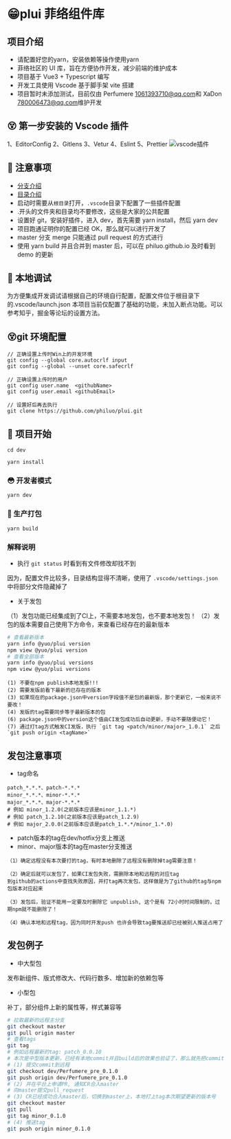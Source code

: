 # 😁plui 菲络组件库

## 项目介绍

- 请配置好您的yarn，安装依赖等操作使用yarn
- 菲络社区的 UI 库，旨在方便协作开发，减少前端的维护成本
- 项目基于 Vue3 + Typescript 编写
- 开发工具使用 Vscode 基于脚手架 vite 搭建
- 项目暂时未添加测试，目前仅由 Perfumere <1061393710@qq.com>和 XaDon <780006473@qq.com>维护开发

## 😵 第一步安装的 Vscode 插件

1、EditorConfig 2、Gitlens 3、Vetur 4、Eslint 5、Prettier
![vscode插件](http://image.plog.top/plugins.png?imageView2/0/format/webp/q/75)

## 👀 注意事项

- [分支介绍](./BRANCH.md)
- [目录介绍](./CATALOG.md)
- 启动时需要从`根目录`打开，`.vscode`目录下配置了一些插件配置
- .开头的文件夹和目录均不要修改，这些是大家的公共配置
- 设置好 git，安装好插件，进入 dev，首先需要 yarn install，然后 yarn dev
- 项目跑通证明你的配置已经 OK，那么就可以进行开发了
- master 分支 merge 只能通过 pull request 的方式进行
- 使用 yarn build 并且合并到 master 后，可以在 philuo.github.io 及时看到 demo 的更新

## 🐞 本地调试

为方便集成开发调试请根据自己的环境自行配置，配置文件位于根目录下的.vscode/launch.json
本项目当前仅配置了基础的功能，未加入断点功能。可以参考知乎，掘金等论坛的设置方法。

## 😵git 环境配置

```
// 正确设置上传时Win上的开发环境
git config --global core.autocrlf input
git config --global --unset core.safecrlf

// 正确设置上传时的用户
git config user.name  <githubName>
git config user.email <githubEmail>

// 设置好后再去执行
git clone https://github.com/philuo/plui.git
```

## 🤪 项目开始

```
cd dev

yarn install
```

### 😳 开发者模式

```
yarn dev
```

### 😬 生产打包

```
yarn build
```

### 解释说明
- 执行 `git status` 时看到有文件修改却找不到

因为，配置文件比较多，目录结构显得不清晰，使用了 `.vscode/settings.json` 中将部分文件隐藏掉了

- 关于发包

（1）发包功能已经集成到了CI上，不需要本地发包，也不要本地发包！
（2）发包的版本需要自己使用下方命令，来查看已经存在的最新版本

```bash
# 查看最新版本
yarn info @yuo/plui version
npm view @yuo/plui version
# 查看全部版本
yarn info @yuo/plui versions
npm view @yuo/plui versions
```

```
(1) 不要在npm publish本地发版!!!
(2) 需要发版前看下最新的已存在的版本
(3) 如果现在的package.json中version字段值不是包的最新版，那个更新它，一般来说不要改！
(4) 发版的tag需要同步等于最新版本的包
(6) package.json中的version这个值由CI发包成功后自动更新，手动不要随便动它！
(7) 通过打tag方式触发CI发版，执行 `git tag <patch/minor/major>_1.0.1` 之后 `git push origin <tagName>`
```

## 发包注意事项

- tag命名
```
patch_*.*.*、patch-*.*.*
minor_*.*.*、minor-*.*.*
major_*.*.*、major-*.*.*
# 例如 minor_1.2.0(之前版本应该是minor_1.1.*)
# 例如 patch_1.2.10(之前版本应该是patch_1.2.9)
# 例如 major_2.0.0(之前版本应该是patch_1.*.*/minor_1.*.0)
```

- patch版本的tag在dev/hotfix分支上推送
- minor、major版本的tag在master分支推送

```
（1）确定远程没有本次要打的tag，有时本地删除了远程没有删除掉tag需要注意！

（2）确定后就可以发包了，如果CI发包失败，需删除本地和远程的对应tag
到github的actions中查找失败原因，并打tag再次发包，这样做是为了github的tag与npm包版本对应起来

（3）发包后，验证不能用一定要及时删除它 unpublish, 这个是有 72小时时间限制的，过期npm就不能删除了！

（4）确认本地和远程tag，因为同时开发push 也许会导致tag要推送却已经被别人推送占用了
```

## 发包例子

- 中大型包

发布新组件、版式修改大、代码行数多、增加新的依赖包等

- 小型包

补丁，部分组件上新的属性等，样式兼容等

```bash
# 拉取最新的远程主分支
git checkout master
git pull origin master
# 查看tags
git tag
# 例如远程最新的tag: patch_0.0.10
# 本次是中型版本更新，已经有本地commit并且build后的效果也验证了，那么就先把commit推到远程
# (1) 提交commit到远程
git checkout dev/Perfumere_pre_0.1.0
git push origin dev/Perfumere_pre_0.1.0
# (2) 并在平台上申请PR, 通知CR合入master
# 向master提交pull_request
# (3) CR已经成功合入master后，切换到master上，本地打上tag本次期望更新的版本号
git checkout master
git pull
git tag minor_0.1.0
# (4) 推送tag
git push origin minor_0.1.0
```
